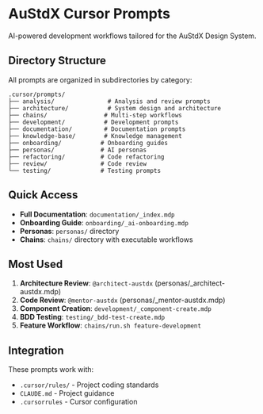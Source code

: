 # AuStdX Cursor Prompts

AI-powered development workflows tailored for the AuStdX Design System.

## Directory Structure

All prompts are organized in subdirectories by category:

```
.cursor/prompts/
├── analysis/               # Analysis and review prompts
├── architecture/           # System design and architecture
├── chains/                # Multi-step workflows
├── development/           # Development prompts
├── documentation/         # Documentation prompts
├── knowledge-base/        # Knowledge management
├── onboarding/           # Onboarding guides
├── personas/             # AI personas
├── refactoring/          # Code refactoring
├── review/               # Code review
└── testing/              # Testing prompts
```

## Quick Access

- **Full Documentation**: `documentation/_index.mdp`
- **Onboarding Guide**: `onboarding/_ai-onboarding.mdp`
- **Personas**: `personas/` directory
- **Chains**: `chains/` directory with executable workflows

## Most Used

1. **Architecture Review**: `@architect-austdx` (personas/_architect-austdx.mdp)
2. **Code Review**: `@mentor-austdx` (personas/_mentor-austdx.mdp)
3. **Component Creation**: `development/_component-create.mdp`
4. **BDD Testing**: `testing/_bdd-test-create.mdp`
5. **Feature Workflow**: `chains/run.sh feature-development`

## Integration

These prompts work with:
- `.cursor/rules/` - Project coding standards
- `CLAUDE.md` - Project guidance
- `.cursorrules` - Cursor configuration